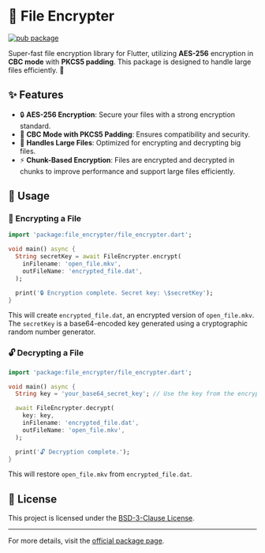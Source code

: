 # 🔐 File Encrypter

[![pub package](https://img.shields.io/pub/vpre/file_encrypter.svg)](https://pub.dartlang.org/packages/file_encrypter)

Super-fast file encryption library for Flutter, utilizing **AES-256** encryption in **CBC mode**
with **PKCS5 padding**. This package is designed to handle large files efficiently. 🚀

## ✨ Features

- 🔒 **AES-256 Encryption**: Secure your files with a strong encryption standard.
- 🔄 **CBC Mode with PKCS5 Padding**: Ensures compatibility and security.
- 📂 **Handles Large Files**: Optimized for encrypting and decrypting big files.
- ⚡ **Chunk-Based Encryption**: Files are encrypted and decrypted in chunks to improve performance
  and support large files efficiently.

## 🚀 Usage

### 🔐 Encrypting a File

```dart
import 'package:file_encrypter/file_encrypter.dart';

void main() async {
  String secretKey = await FileEncrypter.encrypt(
    inFilename: 'open_file.mkv',
    outFileName: 'encrypted_file.dat',
  );

  print('🔒 Encryption complete. Secret key: \$secretKey');
}
```

This will create `encrypted_file.dat`, an encrypted version of `open_file.mkv`. The `secretKey` is a
base64-encoded key generated using a cryptographic random number generator.

### 🔓 Decrypting a File

```dart
import 'package:file_encrypter/file_encrypter.dart';

void main() async {
  String key = 'your_base64_secret_key'; // Use the key from the encryption step

  await FileEncrypter.decrypt(
    key: key,
    inFilename: 'encrypted_file.dat',
    outFileName: 'open_file.mkv',
  );

  print('🔓 Decryption complete.');
}
```

This will restore `open_file.mkv` from `encrypted_file.dat`.

## 📜 License

This project is licensed under the [BSD-3-Clause License](./LICENSE).

---

For more details, visit
the [official package page](https://pub.dartlang.org/packages/file_encrypter).


